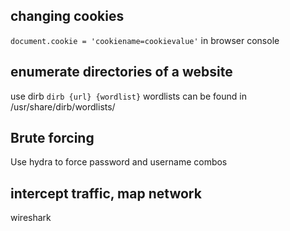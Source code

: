 ## changing cookies
`document.cookie = 'cookiename=cookievalue'` in browser console

## enumerate directories of a website
use dirb
`dirb {url} {wordlist}`
wordlists can be found in /usr/share/dirb/wordlists/

## Brute forcing
Use hydra to force password and username combos

## intercept traffic, map network
wireshark
